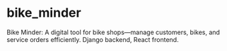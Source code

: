 # bike_minder
Bike Minder: A digital tool for bike shops—manage customers, bikes, and service orders efficiently. Django backend, React frontend.
